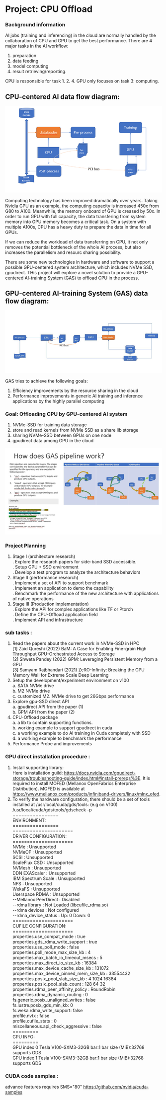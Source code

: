 # Project: CPU Offload

### Background information
  
AI jobs (training and inferencing) in the cloud are normally handled by the collaboration of CPU and GPU to get the best performance. There are 4 major tasks in the AI workflow:  
  1.  preparation  
  2.  data feeding  
  3.  model computing  
  4.  result retrieving/reporting.  

CPU is responsible for task 1. 2. 4. GPU only focuses on task 3: computing.  
## CPU-centered AI data flow diagram:
<img src="./docs/alnair-cpu-centered.jpg">

Computing technology has been improved dramatically over years. Taking Nvidia GPU as an example, the computing capacity is increased 450x from G80 to A100. Meanwhile, the memory onboard of GPU is creased by 50x. In order to run GPU with full capacity, the data transfering from system memory into GPU memory becomes a critical task. On a system with multiple A100s, CPU has a heavy duty to prepare the data in time for all GPUs.

If we can reduce the workload of data transferring on CPU, it not only removes the potential bottleneck of the whole AI process, but also increases the parallelism and resourc sharing possibility.

There are some new technologies in hardware and software to support a possible GPU-centered system architecture, which includes NVMe SSD, gpudirect. THis project will explore a novel solution to provide a GPU-centered AI-training System (GAS) to offload CPU in the process. 

## GPU-centered AI-training System (GAS) data flow diagram:
<img src="./docs/alnair-gpu-centered.JPG">

GAS tries to achieve the following goals:
1.  Efficiency improvements by the resource sharing in the cloud
2.  Performance improvements in generic AI training and inference applications by the highly parallel computing

### Goal: Offloading CPU by GPU-centered AI system

1. NVMe-SSD for training data storage
2. store and read kernels from NVMe SSD as a share lib storage
3. sharing NVMe-SSD between GPUs on one node
4. gpudirect data among GPU in the cloud

<img src="./docs/alnair-GAS-pipeline.JPG">

### Project Planning
1. Stage I (architecture research)  
  . Explore the research papers for side-band SSD accessible.  
  . Setup GPU + SSD environment  
  . Develop a test program to analyze the architecture behaviors  
2. Stage II (performance research)  
  . Implement a set of API to support benchmark  
  . Implement an application to demo the capability  
  . Benchmark the performance of the new architecture with applications of native operations  
3. Stage III (Production implementation)  
  . Explore the API for complex applications like TF or Ptorch  
  . Define the CPU-Offload application field  
  . Implement API and infrastructure  

### sub tasks : 

1. Read the papers about the current work in NVMe-SSD in HPC  
  <a id="1">[1]</a> 
  Zaid Qureshi (2022) BaM: A Case for Enabling Fine-grain High Throughput GPU-Orchestrated Access to Storage  
  <a id="2">[2]</a> 
  Shweta Pandey (2022) GPM: Leveraging Persistent Memory from a GPU  
  <a id="3">[3]</a> 
  Samyam Rajbhandari (2021) ZeRO-Infinity: Breaking the GPU Memory Wall for Extreme Scale Deep Learning    
3. Setup the development/experiment environment on v100   
  a. SATA NVMe drive  
  b. M2 NVMe drive  
  c. customized M2. NVMe drive to get 26Gbps performance  
3. Explore gpu-SSD direct API  
  a. gpudirect API from the paper (1)  
  b. GPM API from the paper (2)  
4. CPU-Offload package  
  a. a lib to contain supporting functions.   
  b. working example to support gpudirect in cuda  
  c. a working example to do AI training in Cuda completely with SSD  
  d. a working example to benchmark the performance  
5. Performance Probe and improvements

### GPU direct installation procedure :  
1.  Install supporting library:  
  Here is installation guild: https://docs.nvidia.com/gpudirect-storage/troubleshooting-guide/index.html#install-prereqs%3E. It is required to install MOFED (Mellanox OpenFabrics Enterprise Distribution). MOFED is available at https://www.mellanox.com/products/infiniband-drivers/linux/mlnx_ofed.
2.  To verify the hardware configuration, there should be a set of tools installed at /usr/local/cuda/gds/tools:  (e.g on V100) 
   /usr/local/cuda/gds/tools/gdscheck -p  
   ================  
     ENVIRONMENT:  
   ================  
 =====================  
 DRIVER CONFIGURATION:  
 =====================  
 NVMe               : Unsupported  
 NVMeOF             : Unsupported  
 SCSI               : Unsupported  
 ScaleFlux CSD      : Unsupported  
 NVMesh             : Unsupported  
 DDN EXAScaler      : Unsupported  
 IBM Spectrum Scale : Unsupported  
 NFS                : Unsupported  
 WekaFS             : Unsupported  
 Userspace RDMA     : Unsupported  
 --Mellanox PeerDirect : Disabled  
 --rdma library        : Not Loaded  (libcufile_rdma.so)  
 --rdma devices        : Not configured  
 --rdma_device_status  : Up: 0 Down: 0  
 =====================  
 CUFILE CONFIGURATION:  
 =====================  
 properties.use_compat_mode : true  
 properties.gds_rdma_write_support : true  
 properties.use_poll_mode : false  
 properties.poll_mode_max_size_kb : 4  
 properties.max_batch_io_timeout_msecs : 5  
 properties.max_direct_io_size_kb : 16384  
 properties.max_device_cache_size_kb : 131072  
 properties.max_device_pinned_mem_size_kb : 33554432  
 properties.posix_pool_slab_size_kb : 4 1024 16384  
 properties.posix_pool_slab_count : 128 64 32  
 properties.rdma_peer_affinity_policy : RoundRobin  
 properties.rdma_dynamic_routing : 0  
 fs.generic.posix_unaligned_writes : false  
 fs.lustre.posix_gds_min_kb: 0  
 fs.weka.rdma_write_support: false  
 profile.nvtx : false  
 profile.cufile_stats : 0  
 miscellaneous.api_check_aggressive : false  
 =========  
 GPU INFO:  
 =========  
 GPU index 0 Tesla V100-SXM3-32GB bar:1 bar size (MiB):32768 supports GDS  
 GPU index 1 Tesla V100-SXM3-32GB bar:1 bar size (MiB):32768 supports GDS  
   
### CUDA code samples :
advance features requires SMS="80"
https://github.com/nvidia/cuda-samples
